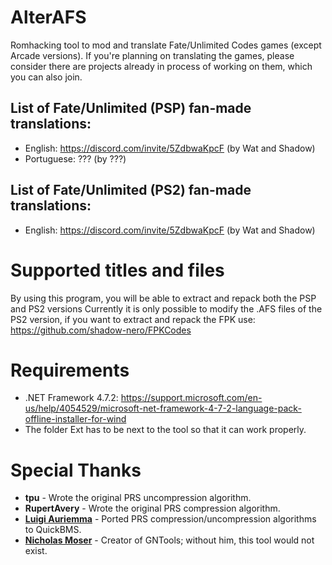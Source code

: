 # AlterAFS
Romhacking tool to mod and translate Fate/Unlimited Codes games (except Arcade versions).
If you're planning on translating the games, please consider there are projects already in process of working on them, which you can also join.

## List of Fate/Unlimited (PSP) fan-made translations:
- English: https://discord.com/invite/5ZdbwaKpcF (by Wat and Shadow)
- Portuguese: ??? (by ???)

## List of Fate/Unlimited (PS2) fan-made translations:
- English: https://discord.com/invite/5ZdbwaKpcF (by Wat and Shadow)

# Supported titles and files
By using this program, you will be able to extract and repack both the PSP and PS2 versions
Currently it is only possible to modify the .AFS files of the PS2 version, if you want to extract and repack the FPK use:
https://github.com/shadow-nero/FPKCodes

# Requirements 
- .NET Framework 4.7.2: https://support.microsoft.com/en-us/help/4054529/microsoft-net-framework-4-7-2-language-pack-offline-installer-for-wind
- The folder Ext has to be next to the tool so that it can work properly.

# Special Thanks

- **tpu** - Wrote the original PRS uncompression algorithm.
- **RupertAvery** - Wrote the original PRS compression algorithm.
- **[Luigi Auriemma](https://aluigi.altervista.org/quickbms.htm)** - Ported PRS compression/uncompression algorithms to QuickBMS.
- **[Nicholas Moser](https://github.com/NicholasMoser)** - Creator of GNTools; without him, this tool would not exist.
